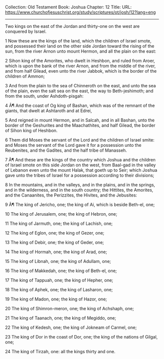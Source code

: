 Collection: Old Testament
Book: Joshua
Chapter: 12
Title: 
URL: https://www.churchofjesuschrist.org/study/scriptures/ot/josh/12?lang=eng

---

Two kings on the east of the Jordan and thirty-one on the west are conquered by Israel.

1 Now these are the kings of the land, which the children of Israel smote, and possessed their land on the other side Jordan toward the rising of the sun, from the river Arnon unto mount Hermon, and all the plain on the east:

2 Sihon king of the Amorites, who dwelt in Heshbon, and ruled from Aroer, which is upon the bank of the river Arnon, and from the middle of the river, and from half Gilead, even unto the river Jabbok, which is the border of the children of Ammon;

3 And from the plain to the sea of Chinneroth on the east, and unto the sea of the plain, even the salt sea on the east, the way to Beth-jeshimoth; and from the south, under Ashdoth-pisgah:

4 Â¶ And the coast of Og king of Bashan, which was of the remnant of the giants, that dwelt at Ashtaroth and at Edrei,

5 And reigned in mount Hermon, and in Salcah, and in all Bashan, unto the border of the Geshurites and the Maachathites, and half Gilead, the border of Sihon king of Heshbon.

6 Them did Moses the servant of the Lord and the children of Israel smite: and Moses the servant of the Lord gave it for a possession unto the Reubenites, and the Gadites, and the half tribe of Manasseh.

7 Â¶ And these are the kings of the country which Joshua and the children of Israel smote on this side Jordan on the west, from Baal-gad in the valley of Lebanon even unto the mount Halak, that goeth up to Seir; which Joshua gave unto the tribes of Israel for a possession according to their divisions;

8 In the mountains, and in the valleys, and in the plains, and in the springs, and in the wilderness, and in the south country; the Hittites, the Amorites, and the Canaanites, the Perizzites, the Hivites, and the Jebusites:

9 Â¶ The king of Jericho, one; the king of Ai, which is beside Beth-el, one;

10 The king of Jerusalem, one; the king of Hebron, one;

11 The king of Jarmuth, one; the king of Lachish, one;

12 The king of Eglon, one; the king of Gezer, one;

13 The king of Debir, one; the king of Geder, one;

14 The king of Hormah, one; the king of Arad, one;

15 The king of Libnah, one; the king of Adullam, one;

16 The king of Makkedah, one; the king of Beth-el, one;

17 The king of Tappuah, one; the king of Hepher, one;

18 The king of Aphek, one; the king of Lasharon, one;

19 The king of Madon, one; the king of Hazor, one;

20 The king of Shimron-meron, one; the king of Achshaph, one;

21 The king of Taanach, one; the king of Megiddo, one;

22 The king of Kedesh, one; the king of Jokneam of Carmel, one;

23 The king of Dor in the coast of Dor, one; the king of the nations of Gilgal, one;

24 The king of Tirzah, one: all the kings thirty and one.
